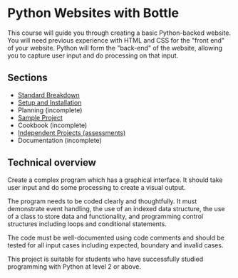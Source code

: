 # Python Websites with Bottle

This course will guide you through creating a basic Python-backed website. You will need previous experience with HTML and CSS for the "front end" of your website. Python will form the "back-end" of the website, allowing you to capture user input and do processing on that input.

## Sections

- [Standard Breakdown](standard-breakdown.html)
- [Setup and Installation](setup-and-installation.html)
- Planning (incomplete)
- [Sample Project](sample-project.html)
- Cookbook (incomplete)
- [Independent Projects (assessments)](independent-projects.html)
- Documentation (incomplete)


## Technical overview
Create a complex program which has a graphical interface. It should take user input and do some processing to create a visual output. 

The program needs to be coded clearly and thoughtfully. It must demonstrate event handling, the use of an indexed data structure, the use of a class to store data and functionality, and programming control structures including loops and conditional statements. 

The code must be well-documented using code comments and should be tested for all input cases including expected, boundary and invalid cases.

This project is suitable for students who have successfully studied programming with Python at level 2 or above.